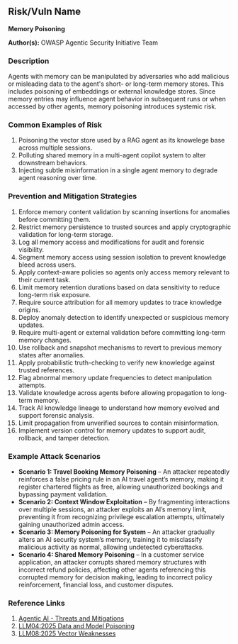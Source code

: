 ## Risk/Vuln Name
**Memory Poisoning**

**Author(s):**
OWASP Agentic Security Initiative Team

### Description
Agents with memory can be manipulated by adversaries who add malicious or misleading data to the agent's short- or long-term memory stores. This includes poisoning of embeddings or external knowledge stores. Since memory entries may influence agent behavior in subsequent runs or when accessed by other agents, memory poisoning introduces systemic risk.

### Common Examples of Risk
1. Poisoning the vector store used by a RAG agent as its knowelege base across multiple sessions.
2. Polluting shared memory in a multi-agent copilot system to alter downstream behaviors.
3. Injecting subtle misinformation in a single agent memory to degrade agent reasoning over time.


### Prevention and Mitigation Strategies
1. Enforce memory content validation by scanning insertions for anomalies before committing them.
2. Restrict memory persistence to trusted sources and apply cryptographic validation for long-term storage.
3. Log all memory access and modifications for audit and forensic visibility.
4. Segment memory access using session isolation to prevent knowledge bleed across users.
5. Apply context-aware policies so agents only access memory relevant to their current task.
6. Limit memory retention durations based on data sensitivity to reduce long-term risk exposure.
7. Require source attribution for all memory updates to trace knowledge origins.
8. Deploy anomaly detection to identify unexpected or suspicious memory updates.
9. Require multi-agent or external validation before committing long-term memory changes.
10. Use rollback and snapshot mechanisms to revert to previous memory states after anomalies.
11. Apply probabilistic truth-checking to verify new knowledge against trusted references.
12. Flag abnormal memory update frequencies to detect manipulation attempts.
13. Validate knowledge across agents before allowing propagation to long-term memory.
14. Track AI knowledge lineage to understand how memory evolved and support forensic analysis.
15. Limit propagation from unverified sources to contain misinformation.
16. Implement version control for memory updates to support audit, rollback, and tamper detection.

### Example Attack Scenarios
- **Scenario 1: Travel Booking Memory Poisoning** – An attacker repeatedly reinforces a false pricing rule in an AI travel agent’s memory, making it register chartered flights as free, allowing unauthorized bookings and bypassing payment validation.
- **Scenario 2: Context Window Exploitation** – By fragmenting interactions over multiple sessions, an attacker exploits an AI’s memory limit, preventing it from recognizing privilege escalation attempts, ultimately gaining unauthorized admin access.
- **Scenario 3: Memory Poisoning for System** – An attacker gradually alters an AI security system’s memory, training it to misclassify malicious activity as normal, allowing undetected cyberattacks.
- **Scenario 4: Shared Memory Poisoning** – In a customer service application, an attacker corrupts shared memory structures with incorrect refund policies, affecting other agents referencing this corrupted memory for decision making, leading to incorrect policy reinforcement, financial loss, and customer disputes.

### Reference Links
1. [Agentic AI - Threats and Mitigations](https://genai.owasp.org/resource/agentic-ai-threats-and-mitigations/)
2. [LLM04:2025 Data and Model Poisoning](https://genai.owasp.org/llmrisk/llm042025-data-and-model-poisoning/)
3. [LLM08:2025 Vector Weaknesses](https://genai.owasp.org/llmrisk/llm082025-vector-and-embedding-weaknesses/)